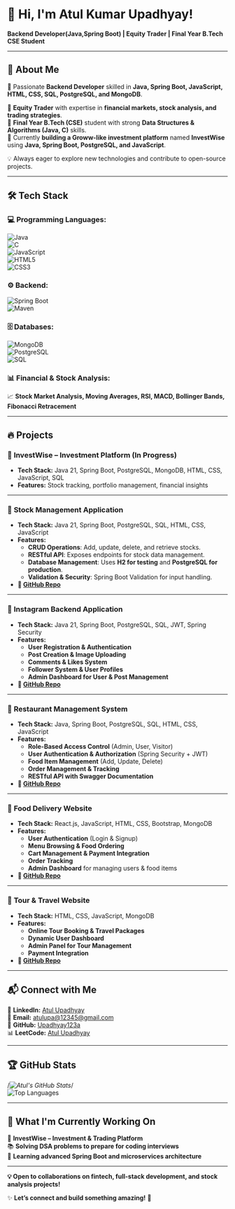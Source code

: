 # 👋 Hi, I'm Atul Kumar Upadhyay!   
**Backend Developer(Java,Spring Boot) | Equity Trader | Final Year B.Tech CSE Student**   

-----------------

## 🚀 About Me  
🔹 Passionate **Backend Developer** skilled in **Java, Spring Boot, JavaScript, HTML, CSS, SQL, PostgreSQL, and MongoDB**.  

🔹 **Equity Trader** with expertise in **financial markets, stock analysis, and trading strategies**.  
🔹 **Final Year B.Tech (CSE)** student with strong **Data Structures & Algorithms (Java, C)** skills.  
🔹 Currently **building a Groww-like investment platform** named **InvestWise** using **Java, Spring Boot, PostgreSQL, and JavaScript**.  

💡 Always eager to explore new technologies and contribute to open-source projects.

---

## 🛠 Tech Stack  

### **💻 Programming Languages:**  
![Java](https://img.shields.io/badge/Java-007396?style=for-the-badge&logo=java&logoColor=white)  
![C](https://img.shields.io/badge/C-00599C?style=for-the-badge&logo=c&logoColor=white)  
![JavaScript](https://img.shields.io/badge/JavaScript-F7DF1E?style=for-the-badge&logo=javascript&logoColor=black)  
![HTML5](https://img.shields.io/badge/HTML5-E34F26?style=for-the-badge&logo=html5&logoColor=white)  
![CSS3](https://img.shields.io/badge/CSS3-1572B6?style=for-the-badge&logo=css3&logoColor=white)  

### **⚙️ Backend:**  
![Spring Boot](https://img.shields.io/badge/Spring%20Boot-6DB33F?style=for-the-badge&logo=spring-boot&logoColor=white)  
![Maven](https://img.shields.io/badge/Maven-C71A36?style=for-the-badge&logo=apache-maven&logoColor=white)  

### **🗄️ Databases:**  
![MongoDB](https://img.shields.io/badge/MongoDB-47A248?style=for-the-badge&logo=mongodb&logoColor=white)  
![PostgreSQL](https://img.shields.io/badge/PostgreSQL-316192?style=for-the-badge&logo=postgresql&logoColor=white)  
![SQL](https://img.shields.io/badge/SQL-4479A1?style=for-the-badge&logo=sql&logoColor=white)  

### **📊 Financial & Stock Analysis:**  
📈 **Stock Market Analysis, Moving Averages, RSI, MACD, Bollinger Bands, Fibonacci Retracement**  

---

## 🔥 Projects  

### 📌 **InvestWise – Investment Platform (In Progress)**  
- **Tech Stack:** Java 21, Spring Boot, PostgreSQL, MongoDB, HTML, CSS, JavaScript, SQL  
- **Features:** Stock tracking, portfolio management, financial insights  


---

### 📌 **Stock Management Application**  
- **Tech Stack:** Java 21, Spring Boot, PostgreSQL, SQL, HTML, CSS, JavaScript  
- **Features:**  
  - **CRUD Operations**: Add, update, delete, and retrieve stocks.  
  - **RESTful API**: Exposes endpoints for stock data management.  
  - **Database Management**: Uses **H2 for testing** and **PostgreSQL for production**.  
  - **Validation & Security**: Spring Boot Validation for input handling.  
- **🔗 [GitHub Repo](https://github.com/Upadhyay123a/Stock-Management-Application)**  

---

### 📌 **Instagram Backend Application**  
- **Tech Stack:** Java 21, Spring Boot, PostgreSQL, SQL, JWT, Spring Security  
- **Features:**  
  - **User Registration & Authentication**  
  - **Post Creation & Image Uploading**  
  - **Comments & Likes System**  
  - **Follower System & User Profiles**  
  - **Admin Dashboard for User & Post Management**  
- **🔗 [GitHub Repo](https://github.com/Upadhyay123a/Instagram-Backend-Application)**

---

### 📌 **Restaurant Management System**  
- **Tech Stack:** Java, Spring Boot, PostgreSQL, SQL, HTML, CSS, JavaScript  
- **Features:**  
  - **Role-Based Access Control** (Admin, User, Visitor)  
  - **User Authentication & Authorization** (Spring Security + JWT)  
  - **Food Item Management** (Add, Update, Delete)  
  - **Order Management & Tracking**  
  - **RESTful API with Swagger Documentation**  
- **🔗 [GitHub Repo](https://github.com/Upadhyay123a/Restaurant-Management-System)**  

---

### 📌 **Food Delivery Website**  
- **Tech Stack:** React.js, JavaScript, HTML, CSS, Bootstrap, MongoDB  
- **Features:**  
  - **User Authentication** (Login & Signup)  
  - **Menu Browsing & Food Ordering**  
  - **Cart Management & Payment Integration**  
  - **Order Tracking**  
  - **Admin Dashboard** for managing users & food items  
- **🔗 [GitHub Repo](https://github.com/Upadhyay123a/food-delivery-website-using-js)**  

---

### 📌 **Tour & Travel Website**  
- **Tech Stack:** HTML, CSS, JavaScript, MongoDB  
- **Features:**  
  - **Online Tour Booking & Travel Packages**  
  - **Dynamic User Dashboard**  
  - **Admin Panel for Tour Management**  
  - **Payment Integration**  
- **🔗 [GitHub Repo](https://github.com/Upadhyay123a/Tour-And-travel-website)**  

---


## 📬 Connect with Me  
💼 **LinkedIn:** [Atul Upadhyay](https://www.linkedin.com/in/atul-kumar-upadhyay-676373211)  
📧 **Email:** [atulupa@12345@gmail.com](mailto:atulupa@12345@gmail.com)  
🐙 **GitHub:** [Upadhyay123a](https://github.com/Upadhyay123a)  
📊 **LeetCode:** [Atul Upadhyay](https://leetcode.com/u/Atul_upadhyay_24/)  

---

## 🏆 GitHub Stats  

/*![Atul's GitHub Stats](https:/*/*//github-readme-stats.vercel.app/api?username=Upadhyay123a&show_/*/*icons=true&theme=tokyonight)*/  
![Top Languages](https://github-readme-stats.vercel.app/api/top-langs/?username=Upadhyay123a&layout=compact&langs_count=8&theme=tokyonight&hide=css)  

---

## 🎯 What I'm Currently Working On  
🚀 **InvestWise – Investment & Trading Platform**  
📚 **Solving DSA problems to prepare for coding interviews**  
🌱 **Learning advanced Spring Boot and microservices architecture**  

---

**💡 Open to collaborations on fintech, full-stack development, and stock analysis projects!**  

✨ **Let’s connect and build something amazing!** 🚀  

